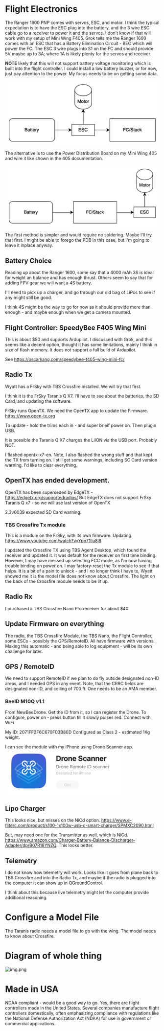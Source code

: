 # Flight Electronics

The Ranger 1600 PNP comes with servos, ESC, and motor. I think the typical expectation is to have the ESC plug into the
battery, and the 3 wire ESC cable go to a receiver to power it and the servos. I don't know if that will work with my
setup of Mini Wing F405. Grok tells me the Ranger 1600 comes with an ESC that has a Battery Elimination Circuit - BEC
which will power the FC. The ESC 3 wire plugs into S1 on the FC and should provide 5V maybe up to 3A; where 1A is likely
plenty for the servos and receiver.

**NOTE** likely that this will not support battery voltage monitoring which is built into the flight controller. I could install a low battery buzzer,
or for now, just pay attention to the power. My focus needs to be on getting some data.

![img.png](images/img.png)

The alternative is to use the Power Distribution Board on my Mini Wing 405 and wire it like shown in the 405 documentation.

![img_1.png](images/img_1.png)

The first method is simpler and would require no soldering. Maybe I'll try that first. I might be able to forego the PDB
in this case, but I'm going to leave it inplace anyway.

## Battery Choice

Reading up about the Ranger 1600, some say that a 4000 mAh 3S is ideal for weight an balance and has enough thrust.
Others seem to say that for adding FPV gear we will want a 4S battery.

I'll need to pick up a charger, and go through our old bag of LiPos to see if any might still be good.

I think 4S might be the way to go for now as it should provide more than enough - and maybe enough when we get a camera mounted.

## Flight Controller: SpeedyBee F405 Wing Mini

This is about $50 and supports Ardupilot. I discussed with Grok, and this seems like a decent option, thought it has some limitations, mainly I think in size of flash memory.
It does not support a full build of Ardupilot.

See https://oscarliang.com/speedybee-f405-wing-mini-fc/


## Radio Tx

Wyatt has a FrSky with TBS Crossfire installed. We will try that first.  

I think it is the FrSky Taranis Q X7. I'll have to see about the batteries, the SD Card, and updating the software.

FrSky runs OpenTX. We need the OpenTX app to update the Firmware.
https://www.open-tx.org  

To update - hold the trims each in - and super brieif power on. Then plugin USB.

It is possible the Taranis Q X7 charges the LiION via the USB port. Probably NOT.

I flashed opentx-x7-en. Note, I also flashed the wrong stuff and that kept the TX from turning on.
I still get some warnings, including SC Card version warning. I'd like to clear everything.




## OpenTX has ended development.

OpenTX has been superseded by EdgeTX - https://edgetx.org/supportedradios/
But EdgeTX does not support FrSky Taranis Q x7 - so we will use last version of OpenTX


2.3v0039 expected SD Card warning.

### TBS Crossfire Tx module

This is a module on the FrSky, with its own firmware.
Updating.  
https://www.youtube.com/watch?v=Ypn71lIu8l8  

I updated the Crossfire TX using TBS Agent Desktop, which found the receiver and updated it.
It was default for the receiver on first time binding. 
However, I may have messed up selecting FCC mode, as I'm now having trouble binding on power on.
I may factory-reset the Tx module to see if that helps. 
It is a bit of a pain to unlock - and I no longer think I have to, Wyatt showed me it is the model file does not know 
about Crossfire. The light on the back of the Crossfire module needs to be lit up.



## Radio Rx

I purchased a TBS Crossfire Nano Pro receiver for about $40. 

## Update Firmware on everything

The radio, the TBS Crossfire Module, the TBS Nano, the Flight Controller, some ESCs - possibly the GPS/RemoteID. All
have firmware with versions.
Making this automatic - and being able to log equipment - will be its own challenge for later.

## GPS / RemoteID

We need to support RemoteID if we plan to do fly outside designated non-ID areas, and I needed GPS in any event.
Note, that the CRRC fields are designated non-ID, and ceiling of 700 ft. One needs to be an AMA member.


### BeeID M10Q v1.1

From NewBeeDrone.
Get the ID from it, so I can register the Drone.
To configure, power on - press button till it slowly pulses red. Connect with WiFi 

My ID: 2071FF2F6C670F03B80D
Configured as Class 2 - estimated 1Kg weight.

I can see the module with my iPhone using Drone Scanner app.
![img.png](images/drone_id_app.png)


## Lipo Charger

This looks nice, but misses on the NiCd option.
https://www.e-fliterc.com/product/s100-1x100w-usb-c-smart-charger/SPMXC2090.html  

But, may need one for the Transmitter as well, which is NiCd.
https://www.amazon.com/Charger-Battery-Balance-Discharger-Adapter/dp/B07R18YNZQ. 
This looks better.


## Telemetry

I do not know how telemetry will work. Looks like it goes from plane back to TBS Crossfire and into the Radio Tx, and
maybe if the radio is plugged into the computer it can show up in QGroundControl.

I think about this because live telemetry might let the computer provide additional reasoning.


# Configure a Model File

The Taranis radio needs a model file to go with the wing.
The model needs to know about Crossfire.


# Diagram of whole thing

![img.png](images/full_system.png)

# Made in USA
NDAA compliant - would be a good way to go.
Yes, there are flight controllers made in the United States. Several companies manufacture flight controllers
domestically, often emphasizing compliance with regulations like the National Defense Authorization Act (NDAA) for use
in government or commercial applications.